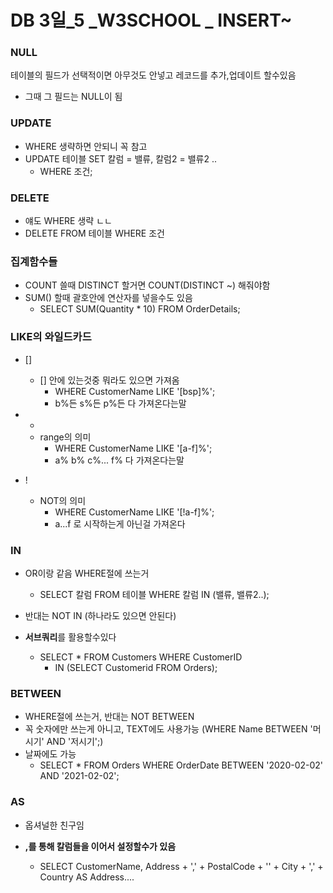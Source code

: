 # DB 3일_5 _W3SCHOOL _ INSERT~

### NULL

테이블의 필드가 선택적이면 아무것도 안넣고 레코드를 추가,업데이트 할수있음

- 그때 그 필드는 NULL이 됨



### UPDATE

- WHERE 생략하면 안되니 꼭 참고
- UPDATE 테이블 SET 칼럼 = 밸류, 칼럼2 = 밸류2 ..
  - WHERE 조건;

### DELETE

- 얘도 WHERE 생략 ㄴㄴ
- DELETE FROM 테이블 WHERE 조건



### 집계함수들

- COUNT 쓸때 DISTINCT 할거면 COUNT(DISTINCT ~) 해줘야함
- SUM() 할때 괄호안에 연산자를 넣을수도 있음
  - SELECT SUM(Quantity * 10) FROM OrderDetails;



### LIKE의 와일드카드

- []
  - [] 안에 있는것중 뭐라도 있으면 가져옴
    - WHERE CustomerName LIKE '[bsp]%';
    - b%든 s%든 p%든 다 가져온다는말

- -
  - range의 의미
    - WHERE CustomerName LIKE '[a-f]%';
    - a% b% c%... f% 다 가져온다는말

- !
  - NOT의 의미
    - WHERE CustomerName LIKE '[!a-f]%';
    - a...f 로 시작하는게 아닌걸 가져온다



### IN

- OR이랑 같음 WHERE절에 쓰는거
  - SELECT 칼럼 FROM 테이블 WHERE 칼럼 IN (밸류, 밸류2..);
- 반대는 NOT IN (하나라도 있으면 안된다)

- **서브쿼리**를 활용할수있다
  - SELECT * FROM Customers WHERE CustomerID 
    - IN (SELECT Customerid FROM Orders);



### BETWEEN

- WHERE절에 쓰는거, 반대는 NOT BETWEEN
- 꼭 숫자에만 쓰는게 아니고, TEXT에도 사용가능 (WHERE Name BETWEEN '머시기' AND '저시기';)
- 날짜에도 가능
  - SELECT * FROM Orders WHERE OrderDate BETWEEN '2020-02-02' AND '2021-02-02';



### AS

- 옵셔널한 친구임

- **,를 통해 칼럼들을 이어서 설정할수가 있음**

  - SELECT CustomerName, Address + ',' + PostalCode + '' + City + ',' + Country AS Address....

    